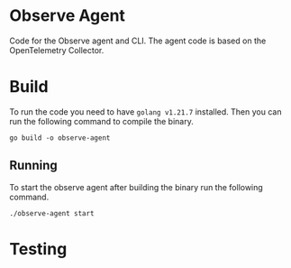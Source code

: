 # Observe Agent

Code for the Observe agent and CLI. The agent code is based on the OpenTelemetry Collector. 

# Build

To run the code you need to have `golang v1.21.7` installed. Then you can run the following command to compile the binary.

```
go build -o observe-agent
```


## Running

To start the observe agent after building the binary run the following command. 

```
./observe-agent start
```


# Testing
